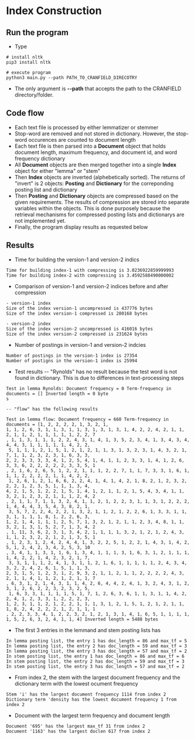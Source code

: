 # Index Construction

## Run the program
* Type
```
# install nltk
pip3 install nltk

# execute program
python3 main.py --path PATH_TO_CRANFIELD_DIRECOTRY
```
* The only argument is **--path** that accepts the path to the CRANFIELD directory/folder.

## Code flow
* Each text file is processed by either lemmatizer or stemmer
* Stop-word are removed and not stored in dictionary. However, the stop-word occurences are counted to document length
* Each text file is then parsed into a **Document** object that holds document length, maximum frequency, and document id, and word frequency dictionary
* All **Document** objects are then merged together into a single **Index** object for either "lemma" or "stem"
* Then **Index** objects are inverted (alphebetically sorted). The returns of "invert" is 2 objects: **Posting** and **Dictionary** for the correponding posting list and dictionary
* Then **Posting** and **Dictionary** objects are compressed based on the given requirements. The results of compression are stored into separate variables within the objects. This is done purposely because the retrieval mechanisms for compressed posting lists and dictionarys are not implemented yet.
* Finally, the program display results as requested below

## Results
- Time for building the version-1 and version-2 indics
```
Time for building index-1 with compressing is 3.0236922859999993
Time for building index-2 with compressing is 3.4592588490000002
```
* Comparison of version-1 and version-2 indices before and after compression
```
- version-1 index
Size of the index version-1 uncompressed is 437776 bytes
Size of the index version-1 compressed is 280168 bytes

- version-2 index
Size of the index version-2 uncompressed is 416016 bytes
Size of the index version-2 compressed is 231624 bytes
```
- Number of postings in  version-1 and version-2 indcies
```
Number of postings in the version-1 index is 27354
Number of postigns in the version-1 index is 25994
```
- Test results
	-- "Rynolds" has no result because the test word is not found in dictionary. This is due to differences in text-processing steps
```
Test in lemma Rynolds: Document frequency = 0 Term-frequency in documents = [] Inverted length = 0 byte
s
```
	-- "flow" has the following results
```
Test in lemma flow: Document frequency = 660 Term-frequency in documents = [1, 2, 2, 2, 2, 1, 3, 2, 1, 
1, 1, 2, 6, 3, 1, 1, 3, 1, 1, 3, 1, 3, 1, 3, 1, 4, 2, 2, 4, 2, 1, 1, 2, 1, 1, 2, 1, 1, 1, 1, 1, 2, 2, 7
, 1, 1, 3, 1, 1, 1, 2, 2, 4, 3, 1, 4, 1, 3, 5, 2, 3, 4, 1, 3, 4, 3, 4, 4, 4, 3, 1, 1, 1, 1, 1, 4, 2, 2,
 5, 1, 1, 1, 2, 1, 5, 1, 2, 1, 2, 1, 1, 3, 1, 3, 2, 3, 1, 4, 3, 2, 1, 7, 1, 1, 2, 3, 2, 3, 1, 6, 3, 3, 
2, 2, 3, 3, 3, 3, 4, 1, 2, 5, 4, 1, 4, 1, 1, 2, 3, 3, 1, 4, 1, 2, 6, 3, 3, 6, 2, 2, 2, 2, 2, 3, 3, 5, 1
, 2, 1, 6, 2, 6, 5, 1, 2, 2, 1, 1, 1, 2, 2, 7, 1, 1, 7, 3, 3, 1, 6, 1, 1, 1, 2, 2, 2, 2, 1, 1, 4, 2, 2,
 1, 2, 6, 1, 2, 1, 6, 6, 2, 2, 4, 1, 4, 1, 4, 2, 1, 8, 2, 1, 2, 3, 2, 2, 2, 1, 2, 3, 5, 1, 1, 1, 3, 4, 
4, 2, 1, 5, 1, 2, 2, 1, 5, 1, 4, 1, 2, 1, 1, 2, 1, 5, 4, 3, 4, 1, 1, 3, 2, 1, 2, 3, 2, 1, 1, 1, 2, 4, 2
, 2, 1, 1, 7, 1, 1, 3, 2, 4, 1, 1, 2, 1, 2, 2, 3, 1, 1, 3, 1, 2, 2, 2, 1, 4, 4, 4, 3, 5, 4, 3, 8, 2, 1,
 3, 5, 7, 2, 2, 4, 2, 2, 1, 3, 2, 1, 1, 2, 1, 2, 2, 6, 1, 3, 3, 1, 1, 3, 1, 1, 1, 1, 8, 1, 2, 2, 6, 3, 
1, 2, 1, 4, 1, 1, 1, 2, 5, 7, 1, 3, 2, 1, 2, 1, 1, 2, 3, 4, 8, 1, 1, 3, 2, 1, 3, 1, 5, 2, 7, 1, 3, 4, 2
, 1, 11, 3, 6, 2, 3, 1, 3, 4, 2, 1, 1, 1, 1, 3, 2, 1, 2, 1, 2, 4, 3, 1, 1, 2, 3, 2, 2, 1, 2, 1, 3, 5, 1
, 1, 2, 3, 1, 2, 4, 2, 4, 4, 1, 3, 2, 2, 5, 1, 2, 2, 1, 4, 3, 1, 4, 2, 5, 1, 2, 4, 2, 3, 4, 2, 5, 3, 10
, 3, 4, 1, 1, 3, 1, 1, 6, 1, 3, 4, 1, 1, 1, 3, 1, 6, 3, 1, 2, 1, 1, 1, 1, 4, 2, 2, 1, 4, 2, 3, 2, 1, 7,
 3, 3, 1, 1, 1, 2, 4, 1, 3, 1, 1, 2, 1, 6, 1, 1, 1, 1, 1, 2, 4, 3, 4, 3, 2, 2, 4, 2, 6, 1, 5, 1, 1, 3, 
2, 3, 1, 5, 1, 2, 3, 1, 2, 9, 3, 2, 1, 1, 2, 1, 1, 2, 2, 2, 2, 4, 3, 2, 1, 1, 4, 1, 1, 2, 1, 2, 1, 1, 7
, 6, 3, 1, 2, 1, 4, 3, 1, 1, 4, 2, 6, 4, 4, 2, 4, 1, 3, 2, 4, 3, 1, 2, 3, 1, 2, 6, 2, 2, 3, 2, 3, 2, 5,
 1, 6, 3, 3, 1, 1, 1, 1, 5, 1, 7, 1, 2, 6, 3, 6, 1, 1, 3, 1, 1, 4, 2, 2, 4, 1, 2, 3, 3, 1, 2, 2, 2, 3, 
1, 2, 3, 1, 1, 2, 1, 2, 2, 1, 1, 1, 3, 1, 2, 1, 5, 1, 2, 1, 2, 1, 1, 1, 8, 2, 4, 2, 2, 2, 1, 2, 1, 1, 1
, 2, 2, 3, 3, 4, 1, 2, 2, 3, 2, 1, 2, 1, 3, 1, 4, 1, 6, 5, 1, 1, 1, 1, 1, 5, 2, 6, 3, 2, 4, 1, 1, 4] Inverted length = 5488 bytes
```
- The first 3 entries in the lemmand and stem posting lists has
```
In lemma posting list, the entry 1 has doc_length = 86 and max_tf = 5
In lemma posting list, the entry 2 has doc_length = 59 and max_tf = 3
In lemma posting list, the entry 3 has doc_length = 57 and max_tf = 2
In stem posting list, the entry 1 has doc_length = 86 and max_tf = 6
In stem posting list, the entry 2 has doc_length = 59 and max_tf = 3
In stem posting list, the entry 3 has doc_length = 57 and max_tf = 2
```
- From index 2, the stem with the largest document frequency and the dictionary term with the lowest ocument frequency 
```
Stem 'i' has the largest document frequency 1114 from index 2
Dictionary term 'density has the lowest document frequency 1 from index 2

```
- Document with the largest term frequency and document length
```
Document '695' has the largest max_tf 31 from index 2
Document '1163' has the largest doclen 617 from index 2
```
